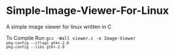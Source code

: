 # Simple-Image-Viewer-For-Linux
A simple image viewer for linux written in C

To Compile Run <code>gcc -Wall viewer.c -o Image-Viewer `pkg-config --cflags gtk+-2.0` `pkg-config --libs gtk+-2.0`</code>
